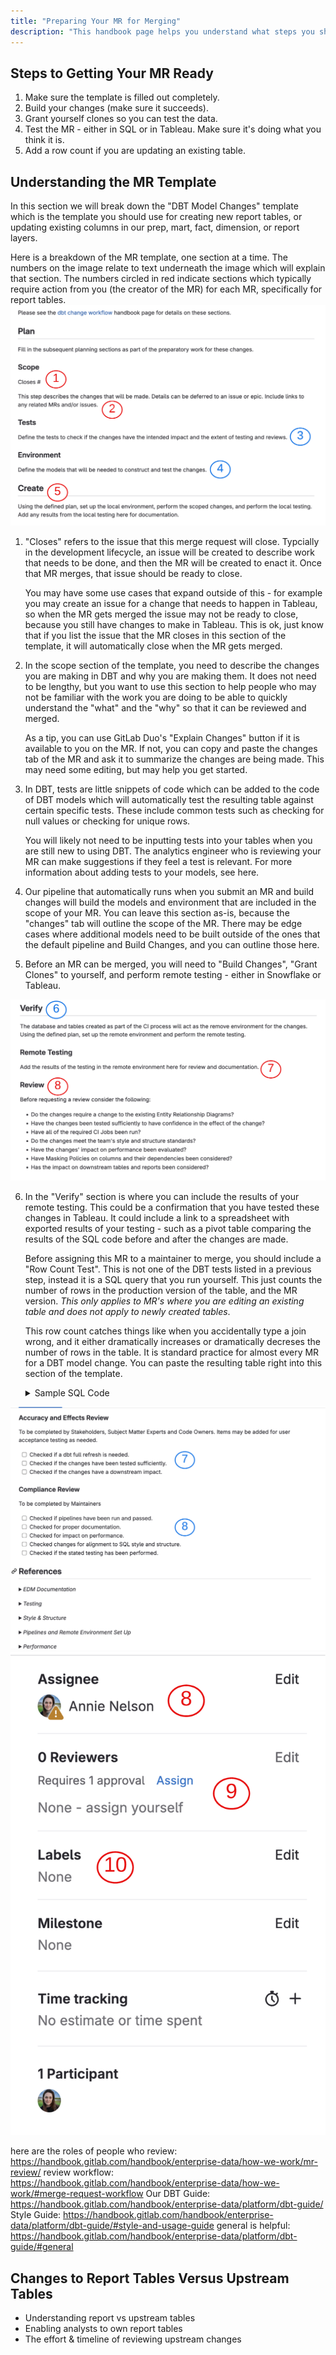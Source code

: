```yaml
---
title: "Preparing Your MR for Merging"
description: "This handbook page helps you understand what steps you should take to get your MR ready to assign to an analytics engineer and to get it ready to merge."
---
```

## Steps to Getting Your MR Ready

1. Make sure the template is filled out completely.
2. Build your changes (make sure it succeeds).
3. Grant yourself clones so you can test the data.
4. Test the MR - either in SQL or in Tableau. Make sure it's doing what you think it is.
5. Add a row count if you are updating an existing table.

## Understanding the MR Template

In this section we will break down the "DBT Model Changes" template which is the template you should use for creating new report tables, or updating existing columns in our prep, mart, fact, dimension, or report layers.

Here is a breakdown of the MR template, one section at a time. The numbers on the image relate to text underneath the image which will explain that section. The numbers circled in red indicate sections which typically require action from you (the creator of the MR) for each MR, specifically for report tables.
![MR 1](/static/images/handbook/enterprise-data/platform/tableau/mr-template-1.png)

1. "Closes" refers to the issue that this merge request will close. Typcially in the development lifecycle, an issue will be created to describe work that needs to be done, and then the MR will be created to enact it. Once that MR merges, that issue should be ready to close.

    You may have some use cases that expand outside of this - for example you may create an issue for a change that needs to happen in Tableau, so when the MR gets merged the issue may not be ready to close, because you still have changes to make in Tableau. This is ok, just know that if you list the issue that the MR closes in this section of the template, it will automatically close when the MR gets merged.

2. In the scope section of the template, you need to describe the changes you are making in DBT and why you are making them. It does not need to be lengthy, but you want to use this section to help people who may not be familiar with the work you are doing to be able to quickly understand the "what" and the "why" so that it can be reviewed and merged.
    
    As a tip, you can use GitLab Duo's "Explain Changes" button if it is available to you on the MR. If not, you can copy and paste the changes tab of the MR and ask it to summarize the changes are being made. This may need some editing, but may help you get started.

3. In DBT, tests are little snippets of code which can be added to the code of DBT models which will automatically test the resulting table against certain specific tests. These include common tests such as checking for null values or checking for unique rows.

    You will likely not need to be inputting tests into your tables when you are still new to using DBT. The analytics engineer who is reviewing your MR can make suggestions if they feel a test is relevant. For more information about adding tests to your models, see here.

4. Our pipeline that automatically runs when you submit an MR and build changes will build the models and environment that are included in the scope of your MR. You can leave this section as-is, because the "changes" tab will outline the scope of the MR. There may be edge cases where additional models need to be built outside of the ones that the default pipeline and Build Changes, and you can outline those here.

5. Before an MR can be merged, you will need to "Build Changes", "Grant Clones" to yourself, and perform remote testing - either in Snowflake or Tableau. 

![MR 2](/static/images/handbook/enterprise-data/platform/tableau/mr-template-2.png)

6. In the "Verify" section is where you can include the results of your remote testing. This could be a confirmation that you have tested these changes in Tableau. It could include a link to a spreadsheet with exported results of your testing - such as a pivot table comparing the results of the SQL code before and after the changes are made.

    Before assigning this MR to a maintainer to merge, you should include a "Row Count Test". This is not one of the DBT tests listed in a previous step, instead it is a SQL query that you run yourself. This just counts the number of rows in the production version of the table, and the MR version. _This only applies to MR's where you are editing an existing table and does not apply to newly created tables_.

    This row count catches things like when you accidentally type a join wrong, and it either dramatically increases or dramatically decreses the number of rows in the table. It is standard practice for almost every MR for a DBT model change. You can paste the resulting table right into this section of the template.

    <details>
    <summary>Sample SQL Code</summary>

    ```SQL
    SELECT
        COUNT(*) as row_count,
        'prod' as source
    FROM prod.your_schema.your_table_name

    UNION ALL

    SELECT 
        COUNT(*) as row_count,
        'MR' as source
    FROM "your-mr-branch-name".your_schema.your_table_name
    ```
    </details>


![MR 3](/static/images/handbook/enterprise-data/platform/tableau/mr-template-3.png)
![MR 4](/static/images/handbook/enterprise-data/platform/tableau/mr-template-4.png)

here are the roles of people who review: https://handbook.gitlab.com/handbook/enterprise-data/how-we-work/mr-review/ 
review workflow: https://handbook.gitlab.com/handbook/enterprise-data/how-we-work/#merge-request-workflow 
Our DBT Guide: https://handbook.gitlab.com/handbook/enterprise-data/platform/dbt-guide/ 
Style Guide: https://handbook.gitlab.com/handbook/enterprise-data/platform/dbt-guide/#style-and-usage-guide 
general is helpful: https://handbook.gitlab.com/handbook/enterprise-data/platform/dbt-guide/#general 

## Changes to Report Tables Versus Upstream Tables

- Understanding report vs upstream tables
- Enabling analysts to own report tables
- The effort & timeline of reviewing upstream changes